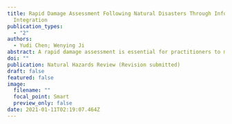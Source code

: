 ```yaml
---
title: Rapid Damage Assessment Following Natural Disasters Through Information
  Integration
publication_types:
  - "2"
authors:
  - Yudi Chen; Wenying Ji
abstract: A rapid damage assessment is essential for practitioners to make timely and informed decisions following a disaster. This research aims to provide such an assessment through integrating multisource information that comprises hazard characteristic, community exposure, community vulnerability, and social media information. To illustrate the reliability of the proposed strategy, supervised learning is employed as its performance highly relies on the quality of information integration. In detail, reference samples are prepared using the information of three recent hurricanes: Harvey, Irma, and Michael. Then, two supervised learning models—multiple linear regression and support vector regression—are trained using the reference samples from hurricanes Harvey and Irma. The trained models are tested using the reference samples from hurricane Michael to demonstrate the applicability of the proposed approach. Theoretically, this research proves the concept of integrating multisource information for achieving a rapid damage assessment. Practically, this research proposes the whole pipeline from information collection to final prediction for deriving a rapid damage assessment following disasters.
doi: ""
publication: Natural Hazards Review (Revision submitted)
draft: false
featured: false
image:
  filename: ""
  focal_point: Smart
  preview_only: false
date: 2021-01-11T02:19:07.464Z
---
```

